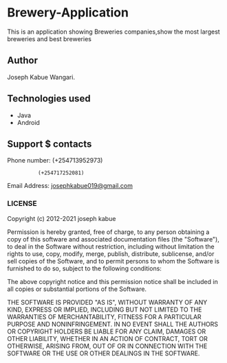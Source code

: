 # Brewery-Application
This is an application showing Breweries companies,show the most largest breweries and best breweries
## Author 

Joseph Kabue Wangari.

## Technologies used

- Java
- Android

## Support $ contacts
Phone number: (+254713952973)

              (+254717252081)

Email Address: josephkabue019@gmail.com

### LICENSE
Copyright (c) 2012-2021 joseph kabue

Permission is hereby granted, free of charge, to any person obtaining
a copy of this software and associated documentation files (the
"Software"), to deal in the Software without restriction, including
without limitation the rights to use, copy, modify, merge, publish,
distribute, sublicense, and/or sell copies of the Software, and to
permit persons to whom the Software is furnished to do so, subject to
the following conditions:

The above copyright notice and this permission notice shall be
included in all copies or substantial portions of the Software.

THE SOFTWARE IS PROVIDED "AS IS", WITHOUT WARRANTY OF ANY KIND,
EXPRESS OR IMPLIED, INCLUDING BUT NOT LIMITED TO THE WARRANTIES OF
MERCHANTABILITY, FITNESS FOR A PARTICULAR PURPOSE AND
NONINFRINGEMENT. IN NO EVENT SHALL THE AUTHORS OR COPYRIGHT HOLDERS BE
LIABLE FOR ANY CLAIM, DAMAGES OR OTHER LIABILITY, WHETHER IN AN ACTION
OF CONTRACT, TORT OR OTHERWISE, ARISING FROM, OUT OF OR IN CONNECTION
WITH THE SOFTWARE OR THE USE OR OTHER DEALINGS IN THE SOFTWARE. 
